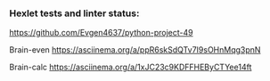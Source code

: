### Hexlet tests and linter status:
https://github.com/Evgen4637/python-project-49

Brain-even
https://asciinema.org/a/ppR6skSdQTv7I9sOHnMqg3pnN

Brain-calc
https://asciinema.org/a/1xJC23c9KDFFHEByCTYee14ft